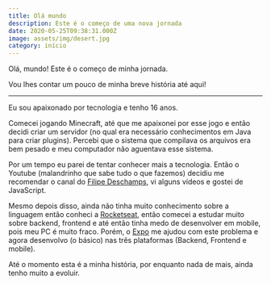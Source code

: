 ```yaml
---
title: Olá mundo
description: Este é o começo de uma nova jornada
date: 2020-05-25T09:38:31.000Z
image: assets/img/desert.jpg
category: início
---
```

[1]: https://www.youtube.com/filipedeschamps "Canal do Deschamps"
[2]: https://youtube.com/rocketseat "Canal da Rocketseat"
[3]: https://expo.io/ "Site do Expo"

Olá, mundo! Este é o começo de minha jornada.

Vou lhes contar um pouco de minha breve história até aqui!

---

Eu sou apaixonado por tecnologia e tenho 16 anos.

Comecei jogando Minecraft, até que me apaixonei por esse jogo e então decidi criar um servidor (no qual era necessário conhecimentos em Java para criar plugins). Percebi que o sistema que compilava os arquivos era bem pesado e meu computador não aguentava esse sistema.

Por um tempo eu parei de tentar conhecer mais a tecnologia. Então o Youtube (malandrinho que sabe tudo o que fazemos) decidiu me recomendar o canal do [Filipe Deschamps][1], vi alguns vídeos e gostei de JavaScript.

Mesmo depois disso, ainda não tinha muito conhecimento sobre a linguagem então conheci a [Rocketseat][2], então comecei a estudar muito sobre backend, frontend e até então tinha medo de desenvolver em mobile, pois meu PC é muito fraco. Porém, o [Expo][3] me ajudou com este problema e agora desenvolvo (o básico) nas três plataformas (Backend, Frontend e mobile).

Até o momento esta é a minha história, por enquanto nada de mais, ainda tenho muito a evoluir.